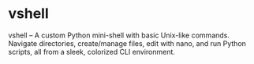# vshell
vshell – A custom Python mini-shell with basic Unix-like commands. Navigate directories, create/manage files, edit with nano, and run Python scripts, all from a sleek, colorized CLI environment.
